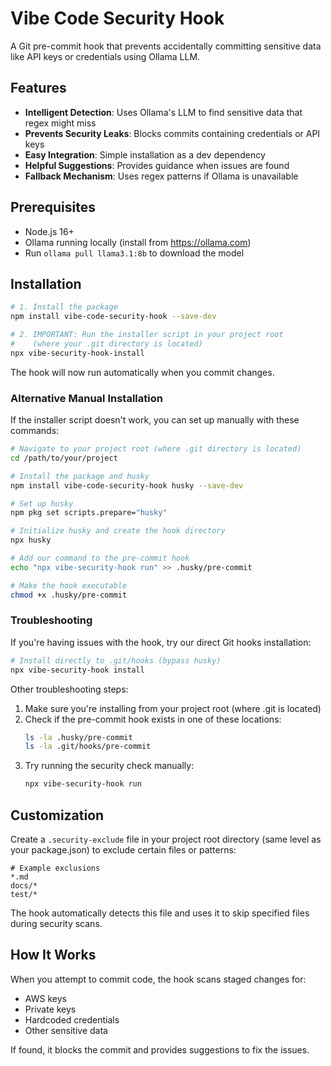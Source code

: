 # Vibe Code Security Hook

A Git pre-commit hook that prevents accidentally committing sensitive data like API keys or credentials using Ollama LLM.

## Features

- **Intelligent Detection**: Uses Ollama's LLM to find sensitive data that regex might miss
- **Prevents Security Leaks**: Blocks commits containing credentials or API keys
- **Easy Integration**: Simple installation as a dev dependency
- **Helpful Suggestions**: Provides guidance when issues are found
- **Fallback Mechanism**: Uses regex patterns if Ollama is unavailable

## Prerequisites

- Node.js 16+
- Ollama running locally (install from https://ollama.com)
- Run `ollama pull llama3.1:8b` to download the model

## Installation

```bash
# 1. Install the package
npm install vibe-code-security-hook --save-dev

# 2. IMPORTANT: Run the installer script in your project root
#    (where your .git directory is located)
npx vibe-security-hook-install
```

The hook will now run automatically when you commit changes.

### Alternative Manual Installation

If the installer script doesn't work, you can set up manually with these commands:

```bash
# Navigate to your project root (where .git directory is located)
cd /path/to/your/project

# Install the package and husky
npm install vibe-code-security-hook husky --save-dev

# Set up husky
npm pkg set scripts.prepare="husky"

# Initialize husky and create the hook directory
npx husky

# Add our command to the pre-commit hook
echo "npx vibe-security-hook run" >> .husky/pre-commit

# Make the hook executable
chmod +x .husky/pre-commit
```

### Troubleshooting

If you're having issues with the hook, try our direct Git hooks installation:

```bash
# Install directly to .git/hooks (bypass husky)
npx vibe-security-hook install
```

Other troubleshooting steps:

1. Make sure you're installing from your project root (where .git is located)
2. Check if the pre-commit hook exists in one of these locations:
   ```bash
   ls -la .husky/pre-commit
   ls -la .git/hooks/pre-commit
   ```
3. Try running the security check manually:
   ```bash
   npx vibe-security-hook run
   ```

## Customization

Create a `.security-exclude` file in your project root directory (same level as your package.json) to exclude certain files or patterns:

```
# Example exclusions
*.md
docs/*
test/*
```

The hook automatically detects this file and uses it to skip specified files during security scans.

## How It Works

When you attempt to commit code, the hook scans staged changes for:
- AWS keys
- Private keys
- Hardcoded credentials
- Other sensitive data

If found, it blocks the commit and provides suggestions to fix the issues.